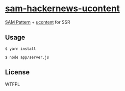 # [sam-hackernews-ucontent](https://github.com/imnutz/sam-hackernews-ucontent)

[SAM Pattern](https://www.npmjs.com/package/sam-pattern) + [ucontent](https://github.com/WebReflection/ucontent) for SSR

## Usage
```
$ yarn install

$ node app/server.js
```

## License
WTFPL
